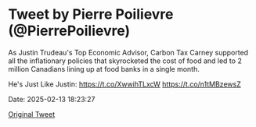 # Tweet by Pierre Poilievre (@PierrePoilievre)

As Justin Trudeau's Top Economic Advisor, Carbon Tax Carney supported all the inflationary policies that skyrocketed the cost of food and led to 2 million Canadians lining up at food banks in a single month. 

He's Just Like Justin: https://t.co/XwwihTLxcW https://t.co/n1tMBzewsZ

Date: 2025-02-13 18:23:27

[Original Tweet](https://x.com/PierrePoilievre/status/1890104516554682588)
